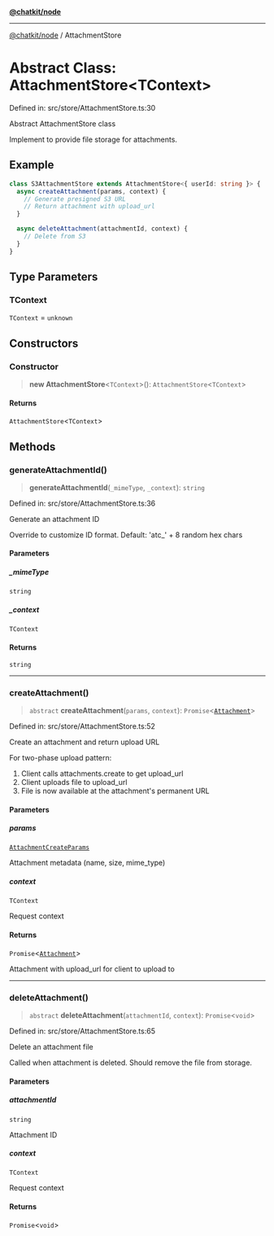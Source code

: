 [**@chatkit/node**](../README.md)

***

[@chatkit/node](../README.md) / AttachmentStore

# Abstract Class: AttachmentStore\<TContext\>

Defined in: src/store/AttachmentStore.ts:30

Abstract AttachmentStore class

Implement to provide file storage for attachments.

## Example

```typescript
class S3AttachmentStore extends AttachmentStore<{ userId: string }> {
  async createAttachment(params, context) {
    // Generate presigned S3 URL
    // Return attachment with upload_url
  }

  async deleteAttachment(attachmentId, context) {
    // Delete from S3
  }
}
```

## Type Parameters

### TContext

`TContext` = `unknown`

## Constructors

### Constructor

> **new AttachmentStore**\<`TContext`\>(): `AttachmentStore`\<`TContext`\>

#### Returns

`AttachmentStore`\<`TContext`\>

## Methods

### generateAttachmentId()

> **generateAttachmentId**(`_mimeType`, `_context`): `string`

Defined in: src/store/AttachmentStore.ts:36

Generate an attachment ID

Override to customize ID format. Default: 'atc_' + 8 random hex chars

#### Parameters

##### \_mimeType

`string`

##### \_context

`TContext`

#### Returns

`string`

***

### createAttachment()

> `abstract` **createAttachment**(`params`, `context`): `Promise`\<[`Attachment`](../type-aliases/Attachment.md)\>

Defined in: src/store/AttachmentStore.ts:52

Create an attachment and return upload URL

For two-phase upload pattern:
1. Client calls attachments.create to get upload_url
2. Client uploads file to upload_url
3. File is now available at the attachment's permanent URL

#### Parameters

##### params

[`AttachmentCreateParams`](../interfaces/AttachmentCreateParams.md)

Attachment metadata (name, size, mime_type)

##### context

`TContext`

Request context

#### Returns

`Promise`\<[`Attachment`](../type-aliases/Attachment.md)\>

Attachment with upload_url for client to upload to

***

### deleteAttachment()

> `abstract` **deleteAttachment**(`attachmentId`, `context`): `Promise`\<`void`\>

Defined in: src/store/AttachmentStore.ts:65

Delete an attachment file

Called when attachment is deleted. Should remove the file from storage.

#### Parameters

##### attachmentId

`string`

Attachment ID

##### context

`TContext`

Request context

#### Returns

`Promise`\<`void`\>

